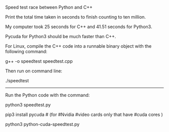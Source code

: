 Speed test race between Python and C++ 

Print the total time taken in seconds to finish counting to ten million. 

My computer took 25 seconds for C++ and 41.51 seconds for Python3. 

Pycuda for Python3 should be much faster than C++. 

For Linux, compile the C++ code into a runnable binary object with the following command: 

g++ -o speedtest speedtest.cpp

Then run on command line:

./speedtest

_____________________________________________________________

Run the Python code with the command:

python3 speedtest.py

pip3 install pycuda      # (for #Nvidia #video cards only that have #cuda cores )

python3 python-cuda-speedtest.py

